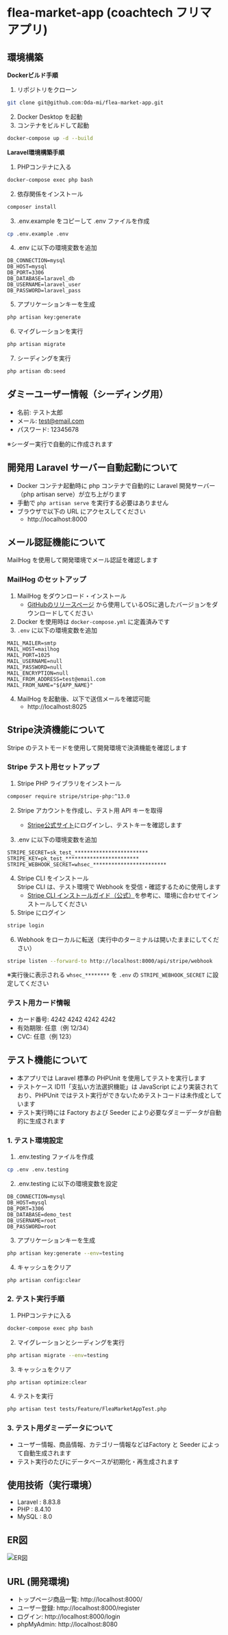 # flea-market-app (coachtech フリマアプリ)

## 環境構築


**Dockerビルド手順**

1. リポジトリをクローン
``` bash
git clone git@github.com:Oda-mi/flea-market-app.git
```
2. Docker Desktop を起動
3. コンテナをビルドして起動
``` bash
docker-compose up -d --build
```


**Laravel環境構築手順**

1. PHPコンテナに入る
``` bash
docker-compose exec php bash
```
2. 依存関係をインストール
``` bash
composer install
```
3. .env.example をコピーして .env ファイルを作成
``` bash
cp .env.example .env
```
4. .env に以下の環境変数を追加
```text
DB_CONNECTION=mysql
DB_HOST=mysql
DB_PORT=3306
DB_DATABASE=laravel_db
DB_USERNAME=laravel_user
DB_PASSWORD=laravel_pass
```
5. アプリケーションキーを生成
``` bash
php artisan key:generate
```
6. マイグレーションを実行
```bash
php artisan migrate
```
7. シーディングを実行
```bash
php artisan db:seed
```

## ダミーユーザー情報（シーディング用）

- 名前: テスト太郎
- メール: test@email.com
- パスワード: 12345678

※シーダー実行で自動的に作成されます



## 開発用 Laravel サーバー自動起動について
- Docker コンテナ起動時に php コンテナで自動的に Laravel 開発サーバー（php artisan serve）が立ち上がります
- 手動で `php artisan serve` を実行する必要はありません
- ブラウザで以下の URL にアクセスしてください
  - http://localhost:8000


## メール認証機能について
MailHog を使用して開発環境でメール認証を確認します

### MailHog のセットアップ
1. MailHog をダウンロード・インストール
   - [GitHubのリリースページ](https://github.com/mailhog/MailHog/releases/v1.0.0) から使用しているOSに適したバージョンをダウンロードしてください
2. Docker を使用時は `docker-compose.yml` に定義済みです
3. `.env` に以下の環境変数を追加
```env
MAIL_MAILER=smtp
MAIL_HOST=mailhog
MAIL_PORT=1025
MAIL_USERNAME=null
MAIL_PASSWORD=null
MAIL_ENCRYPTION=null
MAIL_FROM_ADDRESS=test@email.com
MAIL_FROM_NAME="${APP_NAME}"
```
4. MailHog を起動後、以下で送信メールを確認可能
   - http://localhost:8025


## Stripe決済機能について
Stripe のテストモードを使用して開発環境で決済機能を確認します

### Stripe テスト用セットアップ

1. Stripe PHP ライブラリをインストール
```bash
composer require stripe/stripe-php:^13.0
```

2. Stripe アカウントを作成し、テスト用 API キーを取得
   - [Stripe公式サイト](https://dashboard.stripe.com/test/apikeys)にログインし、テストキーを確認します

3. .env に以下の環境変数を追加
```text
STRIPE_SECRET=sk_test_************************
STRIPE_KEY=pk_test_************************
STRIPE_WEBHOOK_SECRET=whsec_************************
```

4. Stripe CLI をインストール  
  Stripe CLI は、テスト環境で Webhook を受信・確認するために使用します
   -  [Stripe CLI インストールガイド（公式）](https://stripe.com/docs/stripe-cli)を参考に、環境に合わせてインストールしてください
5. Stripe にログイン
```bash
stripe login
```
6. Webhook をローカルに転送（実行中のターミナルは開いたままにしてください）
```bash
stripe listen --forward-to http://localhost:8000/api/stripe/webhook
```
※実行後に表示される `whsec_********` を `.env` の `STRIPE_WEBHOOK_SECRET` に設定してください


### テスト用カード情報
- カード番号: 4242 4242 4242 4242
- 有効期限: 任意（例 12/34）
- CVC: 任意（例 123）


## テスト機能について

- 本アプリでは Laravel 標準の PHPUnit を使用してテストを実行します
- テストケース ID11「支払い方法選択機能」は JavaScript により実装されており、PHPUnit ではテスト実行ができないためテストコードは未作成としています
- テスト実行時には Factory および Seeder により必要なダミーデータが自動的に生成されます


### 1. テスト環境設定

1. .env.testing ファイルを作成
```bash
cp .env .env.testing
```

2. .env.testing に以下の環境変数を設定
```text
DB_CONNECTION=mysql
DB_HOST=mysql
DB_PORT=3306
DB_DATABASE=demo_test
DB_USERNAME=root
DB_PASSWORD=root
```

3. アプリケーションキーを生成
```bash
php artisan key:generate --env=testing
```
4. キャッシュをクリア
```bash
php artisan config:clear
```


### 2. テスト実行手順
1. PHPコンテナに入る
```bash
docker-compose exec php bash
```
2. マイグレーションとシーディングを実行
```bash
php artisan migrate --env=testing
```
3. キャッシュをクリア
```bash
php artisan optimize:clear
```
4. テストを実行
```bash
php artisan test tests/Feature/FleaMarketAppTest.php
```


### 3. テスト用ダミーデータについて
- ユーザー情報、商品情報、カテゴリー情報などはFactory と Seeder によって自動生成されます
- テスト実行のたびにデータベースが初期化・再生成されます


## 使用技術（実行環境）
- Laravel : 8.83.8
- PHP : 8.4.10
- MySQL : 8.0


## ER図
![ER図](FurimaApp_ER.png)


## URL (開発環境)
- トップページ商品一覧: http://localhost:8000/
- ユーザー登録: http://localhost:8000/register
- ログイン: http://localhost:8000/login
- phpMyAdmin: http://localhost:8080



